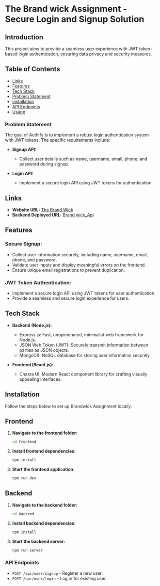 # The Brand wick Assignment - Secure Login and Signup Solution

## Introduction

This project aims to provide a seamless user experience with JWT token-based login authentication, ensuring data privacy and security measures.

## Table of Contents
- [Links](#links)
- [Features](#features)
- [Tech Stack](#tech-stack)
- [Problem Statement](#problem-statement)
- [Installation](#installation)
- [API Endpoints](#api-endpoints)
- [Usage](#usage)


### Problem Statement

The goal of Authify is to implement a robust login authentication system with JWT tokens. The specific requirements include:

- **Signup API:**
  - Collect user details such as name, username, email, phone, and password during signup.

- **Login API:**
  - Implement a secure login API using JWT tokens for authentication.

## Links

- **Website URL:** [The Brand Wick](https://thebrandwick.vercel.app/)
- **Backend Deployed URL:** [Brand wick_Api](https://thebrandwick.onrender.com)

## Features

### Secure Signup:

- Collect user information securely, including name, username, email, phone, and password.
- Validate user inputs and display meaningful errors on the frontend.
- Ensure unique email registrations to prevent duplication.

### JWT Token Authentication:

- Implement a secure login API using JWT tokens for user authentication.
- Provide a seamless and secure login experience for users.

## Tech Stack

- **Backend (Node.js):**
  - Express.js: Fast, unopinionated, minimalist web framework for Node.js.
  - JSON Web Token (JWT): Securely transmit information between parties as JSON objects.
  - MongoDB: NoSQL database for storing user information securely.

- **Frontend (React.js):**
  - Chakra UI: Modern React component library for crafting visually appealing interfaces.

## Installation

Follow the steps below to set up Brandwick Assignment locally:

## Frontend

1. **Navigate to the frontend folder:**
    ```bash
    cd frontend
    ```

2. **Install frontend dependencies:**
    ```bash
    npm install
    ```

3. **Start the frontend application:**
    ```bash
    npm run dev
    ```

## Backend

1. **Navigate to the backend folder:**
    ```bash
    cd backend
    ```

5. **Install backend dependencies:**
    ```bash
    npm install
    ```

6. **Start the backend server:**
    ```bash
    npm run server
    ```

### **API Endpoints**

- `POST /api/user/signup` - Register a new user.
- `POST /api/user/login` - Log in for existing user.



